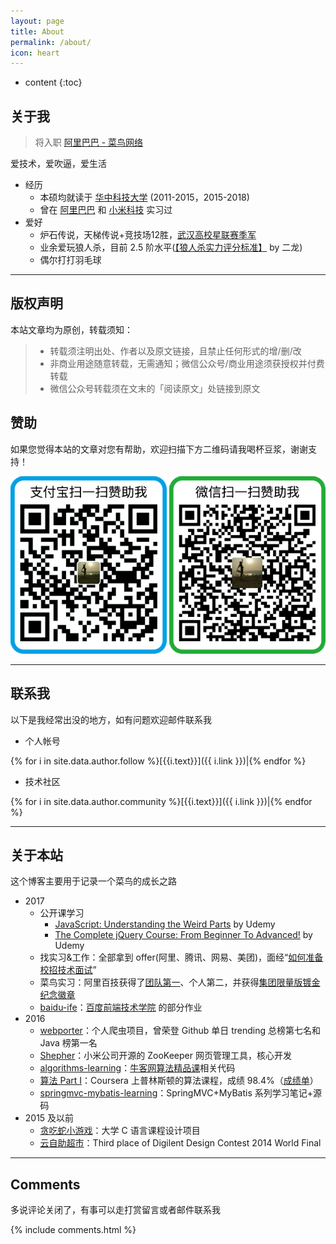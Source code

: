 ```yaml
---
layout: page
title: About
permalink: /about/
icon: heart
---
```


* content
{:toc}


## 关于我


> 将入职 [阿里巴巴 - 菜鸟网络](https://www.cainiao.com/)

爱技术，爱吹逼，爱生活

- 经历
  - 本硕均就读于 [华中科技大学](http://www.hust.edu.cn/) (2011-2015，2015-2018)
  - 曾在 [阿里巴巴](http://www.alibabagroup.com/cn/global/home) 和 [小米科技](https://www.mi.com/about/) 实习过
- 爱好
  - 炉石传说，天梯传说+竞技场12胜，[武汉高校星联赛季军](http://7xsna4.com2.z0.glb.clouddn.com/heartstone-prize.png)
  - 业余爱玩狼人杀，目前 2.5 阶水平([【狼人杀实力评分标准】](http://weibo.com/ttarticle/p/show?id=2309403968483011469741#_0) by 二龙)
  - 偶尔打打羽毛球

---

## 版权声明

本站文章均为原创，转载须知：

>* 转载须注明出处、作者以及原文链接，且禁止任何形式的增/删/改
>* 非商业用途随意转载，无需通知；微信公众号/商业用途须获授权并付费转载
>* 微信公众号转载须在文末的「阅读原文」处链接到原文


## 赞助

如果您觉得本站的文章对您有帮助，欢迎扫描下方二维码请我喝杯豆浆，谢谢支持！

![支付宝](/assets/images/alipay_small.png)
![微信](/assets/images/wechatpay_small.png)


---

## 联系我

以下是我经常出没的地方，如有问题欢迎邮件联系我

- 个人帐号

{% for i in site.data.author.follow %}[{{i.text}}]({{ i.link }})|{% endfor %}


- 技术社区

{% for i in site.data.author.community %}[{{i.text}}]({{ i.link }})|{% endfor %}


---

## 关于本站  


这个博客主要用于记录一个菜鸟的成长之路

- 2017 
   - 公开课学习
      - [JavaScript: Understanding the Weird Parts](https://www.udemy.com/certificate/UC-CWVEBCC5/) by Udemy
      - [The Complete jQuery Course: From Beginner To Advanced!](https://www.udemy.com/certificate/UC-SMOVWE0Y/) by Udemy
   - 找实习&工作：全部拿到 offer(阿里、腾讯、网易、美团)，面经“[如何准备校招技术面试](http://brianway.github.io/2017/09/29/how-to-prepare-a-technical-interview/)”
   - 菜鸟实习：阿里百技获得了[团队第一](http://7xsna4.com1.z0.glb.clouddn.com/%E9%98%BF%E9%87%8C%E7%99%BE%E6%8A%80%E5%9B%A2%E9%98%9F%E7%AC%AC%E4%B8%80.jpg)、个人第二，并获得[集团限量版镀金纪念徽章](http://7xsna4.com1.z0.glb.clouddn.com/%E9%98%BF%E9%87%8C%E9%99%90%E9%87%8F%E7%89%88%E9%95%80%E9%87%91%E7%BA%AA%E5%BF%B5%E5%BE%BD%E7%AB%A0.jpg)
   - [baidu-ife](https://github.com/brianway/baidu-ife)：[百度前端技术学院](http://ife.baidu.com/) 的部分作业
- 2016
   - [webporter](https://github.com/brianway/webporter)：个人爬虫项目，曾荣登 Github 单日 trending 总榜第七名和 Java 榜第一名
   - [Shepher](https://github.com/XiaoMi/shepher)：小米公司开源的 ZooKeeper 网页管理工具，核心开发
   - [algorithms-learning](https://github.com/brianway/algorithms-learning)：[牛客网算法精品课](https://www.nowcoder.com/courses/1)相关代码 
   - [算法 Part I](https://www.coursera.org/course/algs4partI)：Coursera 上普林斯顿的算法课程，成绩 98.4%（[成绩单](http://7xph6d.com1.z0.glb.clouddn.com/%E9%9A%8F%E7%AC%94_part-I-total.png)）
   - [springmvc-mybatis-learning](https://github.com/brianway/springmvc-mybatis-learning)：SpringMVC+MyBatis 系列学习笔记+源码
- 2015 及以前
   - [贪吃蛇小游戏](https://wenku.baidu.com/view/da510316cc7931b765ce152a.html)：大学 C 语言课程设计项目
   - [云自助超市](http://v.youku.com/v_show/id_XNzcyMjM0Nzky.html)：Third place of Digilent Design Contest 2014 World Final

---

## Comments

多说评论关闭了，有事可以走打赏留言或者邮件联系我

{% include comments.html %}
